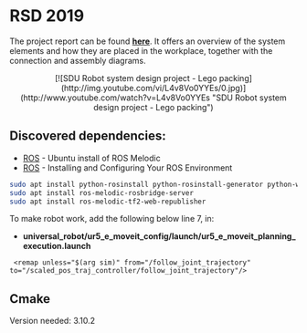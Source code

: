 # RSD 2019
The project report can be found [**here**](https://drive.google.com/file/d/1zLimHVBdojB0dtbuL_xCK-roEcJxIxHd/view?usp=sharing). It offers an overview of the system elements and how they are placed in the workplace, together with the connection and assembly diagrams.

<center>
[![SDU Robot system design project - Lego packing](http://img.youtube.com/vi/L4v8Vo0YYEs/0.jpg)](http://www.youtube.com/watch?v=L4v8Vo0YYEs "SDU Robot system design project - Lego packing")
</center>

## Discovered dependencies:
* [ROS](http://wiki.ros.org/melodic/Installation/Ubuntu#Installation) - Ubuntu install of ROS Melodic
* [ROS](http://wiki.ros.org/ROS/Tutorials/InstallingandConfiguringROSEnvironment) - Installing and Configuring Your ROS Environment
    
```bash
sudo apt install python-rosinstall python-rosinstall-generator python-wstool build-essential
sudo apt install ros-melodic-rosbridge-server
sudo apt install ros-melodic-tf2-web-republisher
```
  
To make robot work, add the following below line 7, in: 

* **universal_robot/ur5_e_moveit_config/launch/ur5_e_moveit_planning_execution.launch**
```
 <remap unless="$(arg sim)" from="/follow_joint_trajectory" to="/scaled_pos_traj_controller/follow_joint_trajectory"/>
```

## Cmake
Version needed: 3.10.2
